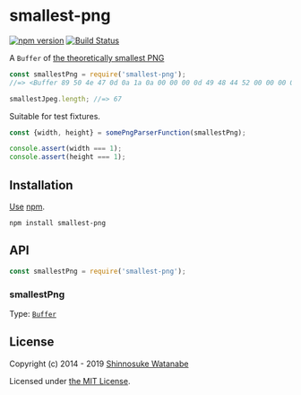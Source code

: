 # smallest-png

[![npm version](https://img.shields.io/npm/v/smallest-png.svg)](https://www.npmjs.com/package/smallest-png)
[![Build Status](https://travis-ci.com/shinnn/smallest-png.svg?branch=master)](https://travis-ci.com/shinnn/smallest-png)

A `Buffer` of [the theoretically smallest PNG](https://github.com/mathiasbynens/small/blob/master/png-transparent.png)

```javascript
const smallestPng = require('smallest-png');
//=> <Buffer 89 50 4e 47 0d 0a 1a 0a 00 00 00 0d 49 48 44 52 00 00 00 01 00 00 00 01 08 06 00 00 00 1f ...>

smallestJpeg.length; //=> 67
```

Suitable for test fixtures.

```javascript
const {width, height} = somePngParserFunction(smallestPng);

console.assert(width === 1);
console.assert(height === 1);
```

## Installation

[Use](https://docs.npmjs.com/cli/install) [npm](https://docs.npmjs.com/getting-started/what-is-npm).

```
npm install smallest-png
```

## API

```javascript
const smallestPng = require('smallest-png');
```

### smallestPng

Type: [`Buffer`](https://nodejs.org/api/buffer.html#buffer_class_buffer)

## License

Copyright (c) 2014 - 2019 [Shinnosuke Watanabe](https://github.com/shinnn)

Licensed under [the MIT License](./LICENSE).
